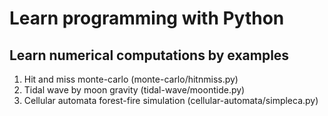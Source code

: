# Learn programming with Python

## Learn numerical computations by examples

1. Hit and miss monte-carlo (monte-carlo/hitnmiss.py)
2. Tidal wave by moon gravity (tidal-wave/moontide.py)
3. Cellular automata forest-fire simulation (cellular-automata/simpleca.py)
